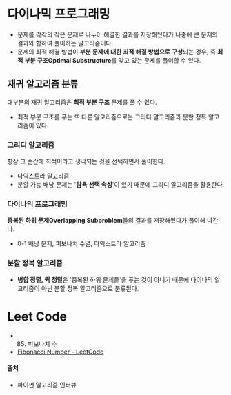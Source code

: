 # 다이나믹 프로그래밍

- 문제를 각각의 작은 문제로 나누어 해결한 결과를 저장해뒀다가 나중에 큰 문제의 결과와 합하여 풀이하는 알고리즘이다.
- 문제의 최적 해결 방법이 **부분 문제에 대한 최적 해결 방법으로 구성**되는 경우, 즉 **최적 부분 구조Optimal Substructure**를 갖고 있는 문제를 풀이할 수 있다.

## 재귀 알고리즘 분류

대부분의 재귀 알고리즘은 **최적 부분 구조** 문제를 풀 수 있다.

- 최적 부분 구조를 푸는 또 다른 알고리즘으로는 그리디 알고리즘과 분할 정복 알고리즘이 있다.

### 그리디 알고리즘

항상 그 순간에 최적이라고 생각되는 것을 선택하면서 풀이한다.

- 다익스트라 알고리즘
- 분할 가능 배낭 문제는 '**탐욕 선택 속성**'이 있기 때문에 그리디 알고리즘을 활용한다.

### 다이나믹 프로그래밍

**중복된 하위 문제Overlapping Subproblem**들의 결과를 저장해뒀다가 풀이해 나간다.

- 0-1 배낭 문제, 피보나치 수열, 다익스트라 알고리즘

### 분할 정복 알고리즘

- **병합 정렬, 퀵 정렬**은 '중복된 하위 문제들'을 푸는 것이 아니기 때문에 다이나믹 알고리즘이 아닌 분할 정복 알고리즘으로 분류된다.

# Leet Code
- 85) 피보나치 수
- [Fibonacci Number - LeetCode](https://leetcode.com/problems/fibonacci-number/)

#### 출처
- 파이썬 알고리즘 인터뷰
